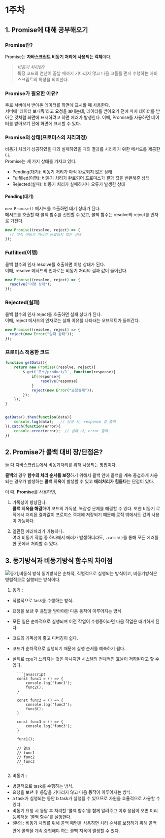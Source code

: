 # 1주차

## 1. Promise에 대해 공부해오기

### Promise란?

Promise는 **자바스크립트 비동기 처리에 사용되는 객체**이다.<br/>

> _비동기 처리란?_<br/>
> 특정 코드의 연산이 끝날 때까지 기다리지 않고 다음 코들를 먼저 수행하는 자바스크립트의 특성을 의미한다.

### Promise가 필요한 이유?

주로 서버에서 받아온 데이터를 화면에 표시할 때 사용한다.<br/>
서버에 '데이터 보내줘'라고 요청을 보내는데, 데이터를 받아오기 전에 마치 데이터를 받아온 것처럼 화면에 표시하려고 하면 에러가 발생한다. 이때, Promise를 사용하면 데이터를 받아오기 전에 화면에 표시할 수 있다.

### Promise의 상태(프로미스의 처리과정)

비동기 처리가 성공하였을 때와 실패하였을 때의 결과를 처리하기 위한 메서드를 제공한다.<br/>
Promise는 세 가지 상태를 가지고 있다.

- Pending(대기): 비동기 처리가 아직 완료되지 않은 상태
- Fulfilled(이행): 비동기 처리가 완료되어 프로미스가 결과 값을 반환해준 상태
- Rejected(실패): 비동기 처리가 실패하거나 오류가 발생한 상태

#### Pending(대기)

`new Promise()` 메서드를 호출하면 대기 상태가 된다.<br/>
메서드를 호출할 때 콜백 함수를 선언할 수 있고, 콜백 함수는 resolve와 reject를 인자로 가진다.

```javascript
new Promise((resolve, reject) => {
  // 아직 비동기 처리가 완료되지 않은 상태
});
```

### Fulfilled(이행)

콜백 함수의 인자 resolve를 호출하면 이행 상태가 된다.<br/>
이때, resolve 메서드의 인자로는 비동기 처리의 결과 값이 들어간다.

```javascript
new Promise((resolve, reject) => {
  resolve("이행 상태");
});
```

### Rejected(실패)

콜백 함수의 인자 reject를 호출하면 실패 상태가 된다.<br/>
이때, reject 메서드의 인자로는 실패 이유를 나타내는 오브젝트가 들어간다.

```javascript
new Promise((resolve, reject) => {
  reject(new Error("실패 상태"));
});
```

### 프로미스 적용한 코드

```javascript
function getData(){
    return new Promise((resolve, reject){
        $.get('주소/product/1', function(response){
            if(response){
                resolve(response)
            }
            reject(new Error("요청실패"));
        });
    });
}


getData().then(function(data){
    console.log(data);   // 성공 시, response 값 출력
}).catch(function(error){
    console.error(error);  // 실패 시, error 출력
})
```

## 2. Promise가 콜백 대비 장/단점은?
둘 다 자바스크립트에서 비동기처리를 위해 사용되는 방법이다.

**콜백**의 경우 **함수의 처리 순서를 보장**하기 위해서 콜백 안에 콜백을 계속 중첩하게 사용되는 경우가 발생하는 **콜백 지옥**이 발생할 수 있고 **에러처리가 힘들다**는 단점이 있다.

이 때, **Promise**를 사용하면,
1. 가독성이 향상된다.<br/>
**콜백 지옥을 해결**하여 코드의 가독성, 복잡성 문제를 해결할 수 있다.
또한 비동기 로직에서 처리된 결과값이 프로미스 객체에 저장되기 때문에 로직 밖에서도 값의 사용이 가능하다.

2. 일관된 에러처리가 가능하다.<br/>
여러 비동기 작업 중 하나에서 에러가 발생하더라도, ```.catch()```를 통해 모든 에러를 한 곳에서 처리할 수 있다.


## 3. 동기방식과 비동기방식 함수의 차이점
![동기,비동식 방식](https://adrianmejia.com/images/async-vs-sync-concurrency-in-javascript-large.png)
동기방식은 순차적, 직렬적으로 실행되는 방식이고, 비동기방식은 병렬적으로 실행되는 방식이다.

1.  동기 : 
- 직렬적으로 task를 수행하는 방식.
- 요청을 보낸 후 응답을 받아야만 다음 동작이 이루어지는 방식.
- 모든 일은 순차적으로 실행되며 이전 작업이 수행중이라면 다음 작업은 대기하게 된다.
- 코드의 가독성이 좋고 디버깅이 쉽다.
- 코드가 순차적으로 실행되기 때문에 실행 순서를 예측하기 쉽다.
- 실제로 cpu가 느려지는 것은 아니지만 시스템의 전체적인 효율이 저하된다고 할 수 있다.

        ```javascript
        const func1 = () => {
            console.log('func1');
            func2();
        }

        const func2 = () => {
            console.log('func2');
            func3();
        }

        const func3 = () => {
            console.log('func3');
        }

        func1();

        // 결과
        // func1
        // func2
        // func3
        ```

2.  비동기 :
- 병렬적으로 task를 수행하는 방식.
- 요청을 보낸 후 응답을 기다리지 않고 다음 동작이 이루어지는 방식.
- a task가 실행되는 동안 b task가 실행될 수 있으므로 자원을 효율적으로 사용할 수 있다.
- 비동기 요청 시 응답 후 처리할 '콜백 함수'를 함께 알려주고 이후 응답이 오면 미리 등록해둔 '콜백 함수'를 실행한다.
- ❗️주의 : 비동기 처리를 위해 콜백 패턴을 사용하면 처리 순서를 보장하기 위해 콜백 안에 콜백을 계속 중첩해야 하는 콜백 지옥이 발생할 수 있다.
